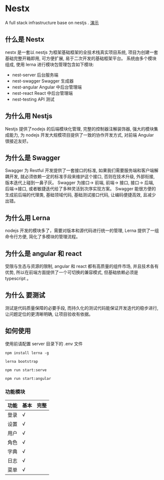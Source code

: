 
# Nestx 
A full stack infrastructure base on nestjs . [演示](http://typerx.top) 

## 什么是 Nestx
nestx 是一套以 nestjs 为框架基础框架的全技术栈真实项目系统, 项目为创建一套基础完整开箱即用, 可方便扩展, 易于二次开发的基础框架平台。
系统由多个模块组成, 使用 lerna 进行模块包管理包含如下模块:
- nest-server 后台服务端
- nest-swagger Swagger 生成器
- nest-angular Angular 中后台管理端
- nest-react  React 中后台管理端
- nest-testing API 测试

## 为什么用 Nestjs 

Nestjs 提供了nodejs 的后端模块化管理, 完整的控制器注解装饰器, 强大的模块集成能力, 为 nodejs 开发大规模项目提供了一致的协作开发方式, 对前端 Angular 很接近友好。

## 为什么是 Swagger
Swagger 为 Restful 开发提供了一套接口的标准, 如果我们需要服务端和客户端解耦开发, 就必须依赖一定的标准手段来维护这个接口, 否则在技术升级, 外部衔接, 版本迭代上碰到一鼻子灰。
Swagger 为接口-> 前端, 前端-> 接口, 接口-> 后端, 后端->接口, 或者敏捷迭代给了多种灵活到次序实现方案。
Swagger 能很方便的生成前后端的代理类, 基础领域代码, 基础测试接口代码, 让编码便捷高效, 且减少出错。

## 为什么用 Lerna

nodejs 开发的模块多了，需要对版本和源代码进行统一的管理, Lerna 提供了一组命令行方便, 简化了多模块的管理流程。

## 为什么是 angular 和 react 

受限与生态与资源的限制, angular 和 react 都有高质量的组件市场, 并且技术各有优势, 所以在前端方面提供了一个可切换的兼容模式, 但基础依赖必须是 typescript 。

## 为什么 要测试

测试是代码质量保障的必要手段, 而持久化的测试代码能保证开发迭代的稳步进行, 让问题定位的更清晰明确, 让项目验收有依据。

## 如何使用

使用前请配置 server 目录下的 .env 文件

```
npm install lerna -g
```

```
lerna bootstrap
```

```
npm run start:serve
```

```
npm run start:angular
```

### 功能模块

| 功能        |  基本         |  完整         |
| ---------- |  -----------  |  ----------- |
| 登录        | √             |              |
| 设置        | √             |              |
| 用户        | √             |              |
| 角色        | √             |              |
| 字典        | √             |              |
| 日志        | √             |              |
| 菜单        | √             |              |
